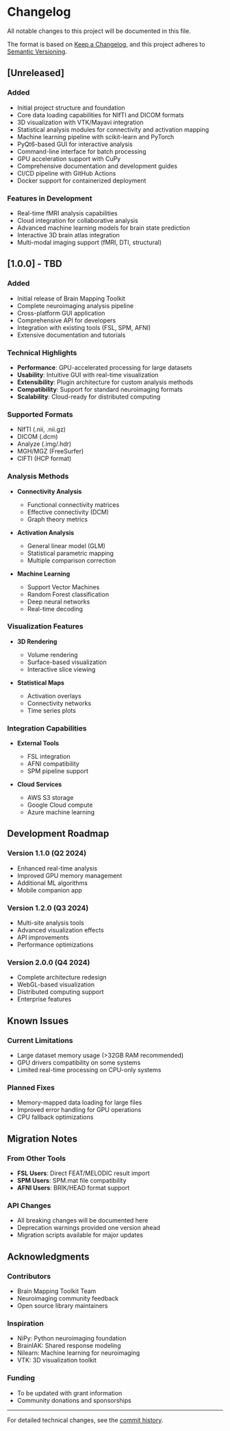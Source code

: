 # Changelog

All notable changes to this project will be documented in this file.

The format is based on [Keep a Changelog](https://keepachangelog.com/en/1.0.0/),
and this project adheres to [Semantic Versioning](https://semver.org/spec/v2.0.0.html).

## [Unreleased]

### Added
- Initial project structure and foundation
- Core data loading capabilities for NIfTI and DICOM formats
- 3D visualization with VTK/Mayavi integration
- Statistical analysis modules for connectivity and activation mapping
- Machine learning pipeline with scikit-learn and PyTorch
- PyQt6-based GUI for interactive analysis
- Command-line interface for batch processing
- GPU acceleration support with CuPy
- Comprehensive documentation and development guides
- CI/CD pipeline with GitHub Actions
- Docker support for containerized deployment

### Features in Development
- Real-time fMRI analysis capabilities
- Cloud integration for collaborative analysis
- Advanced machine learning models for brain state prediction
- Interactive 3D brain atlas integration
- Multi-modal imaging support (fMRI, DTI, structural)

## [1.0.0] - TBD

### Added
- Initial release of Brain Mapping Toolkit
- Complete neuroimaging analysis pipeline
- Cross-platform GUI application
- Comprehensive API for developers
- Integration with existing tools (FSL, SPM, AFNI)
- Extensive documentation and tutorials

### Technical Highlights
- **Performance**: GPU-accelerated processing for large datasets
- **Usability**: Intuitive GUI with real-time visualization
- **Extensibility**: Plugin architecture for custom analysis methods
- **Compatibility**: Support for standard neuroimaging formats
- **Scalability**: Cloud-ready for distributed computing

### Supported Formats
- NIfTI (.nii, .nii.gz)
- DICOM (.dcm)
- Analyze (.img/.hdr)
- MGH/MGZ (FreeSurfer)
- CIFTI (HCP format)

### Analysis Methods
- **Connectivity Analysis**
  - Functional connectivity matrices
  - Effective connectivity (DCM)
  - Graph theory metrics
  
- **Activation Analysis**
  - General linear model (GLM)
  - Statistical parametric mapping
  - Multiple comparison correction
  
- **Machine Learning**
  - Support Vector Machines
  - Random Forest classification
  - Deep neural networks
  - Real-time decoding

### Visualization Features
- **3D Rendering**
  - Volume rendering
  - Surface-based visualization
  - Interactive slice viewing
  
- **Statistical Maps**
  - Activation overlays
  - Connectivity networks
  - Time series plots

### Integration Capabilities
- **External Tools**
  - FSL integration
  - AFNI compatibility
  - SPM pipeline support
  
- **Cloud Services**
  - AWS S3 storage
  - Google Cloud compute
  - Azure machine learning

## Development Roadmap

### Version 1.1.0 (Q2 2024)
- Enhanced real-time analysis
- Improved GPU memory management
- Additional ML algorithms
- Mobile companion app

### Version 1.2.0 (Q3 2024)
- Multi-site analysis tools
- Advanced visualization effects
- API improvements
- Performance optimizations

### Version 2.0.0 (Q4 2024)
- Complete architecture redesign
- WebGL-based visualization
- Distributed computing support
- Enterprise features

## Known Issues

### Current Limitations
- Large dataset memory usage (>32GB RAM recommended)
- GPU drivers compatibility on some systems
- Limited real-time processing on CPU-only systems

### Planned Fixes
- Memory-mapped data loading for large files
- Improved error handling for GPU operations
- CPU fallback optimizations

## Migration Notes

### From Other Tools
- **FSL Users**: Direct FEAT/MELODIC result import
- **SPM Users**: SPM.mat file compatibility
- **AFNI Users**: BRIK/HEAD format support

### API Changes
- All breaking changes will be documented here
- Deprecation warnings provided one version ahead
- Migration scripts available for major updates

## Acknowledgments

### Contributors
- Brain Mapping Toolkit Team
- Neuroimaging community feedback
- Open source library maintainers

### Inspiration
- NiPy: Python neuroimaging foundation
- BrainIAK: Shared response modeling
- Nilearn: Machine learning for neuroimaging
- VTK: 3D visualization toolkit

### Funding
- To be updated with grant information
- Community donations and sponsorships

---

For detailed technical changes, see the [commit history](https://github.com/your-org/brain-mapping-toolkit/commits/main).
